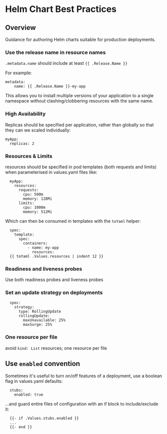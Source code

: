 # Helm Chart Best Practices

## Overview

Guidance for authoring Helm charts suitable for production deployments.

### Use the release name in resource names

`.metadata.name` should include at least `{{ .Release.Name }}`

For example:

```
metadata:
    name: {{ .Release.Name }}-my-app
```

This allows you to install multiple versions of your application to a single
namespace without clashing/clobbering resources with the same name.

### High Availability

Replicas should be specified per application, rather than globally so that they can we scaled individually:

```
myApp:
  replicas: 2
```

### Resources & Limits

resources should be specified in pod templates (both requests and limits) when parameterised in values.yaml files like:

```
  myApp:
    resources:
      requests:
        cpu: 500m
        memory: 128Mi
      limits:
        cpu: 1000m
        memory: 512Mi
```

Which can then be consumed in templates with the `toYaml` helper:

```
  spec:
    template:
      spec:
        containers:
          - name: my-app
            resources:
  {{ toYaml .Values.resources | indent 12 }}
```

### Readiness and liveness probes

Use both readiness probes and liveness probes

### Set an update strategy on deployments

```
  spec:
    strategy:
      type: RollingUpdate
      rollingUpdate:
        maxUnavailable: 25%
        maxSurge: 25%
  ```

### One resource per file

avoid `kind: List` resources; one resource per file

## Use `enabled` convention

Sometimes it's useful to turn on/off features of a deployment, use a boolean flag in values.yaml defaults:

```
  stubs:
    enabled: true
```

...and guard entire files of configuration with an if block to include/exclude it:

```
  {{- if .Values.stubs.enabled }}
  ...
  {{- end }}
```

